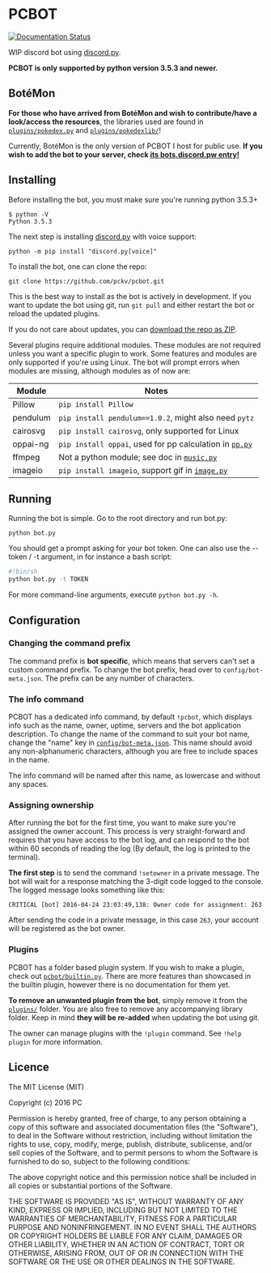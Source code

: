 # PCBOT

[![Documentation Status](https://readthedocs.org/projects/pcbot/badge/?version=latest)](http://pcbot.readthedocs.io/en/latest/?badge=latest)

WIP discord bot using [discord.py](https://github.com/Rapptz/discord.py).

**PCBOT is only supported by python version 3.5.3 and newer.**

## BotéMon
**For those who have arrived from BotéMon and wish to contribute/have 
a look/access the resources**, the libraries used are found in 
[`plugins/pokedex.py`](plugins/pokedex.py) and [`plugins/pokedexlib/`](plugins/pokedexlib)!

Currently, BotéMon is the only version of PCBOT I host for public use. 
**If you wish to add the bot to your server, check 
[its bots.discord.pw entry!](https://bots.discord.pw/bots/203868728884985857)**

## Installing
Before installing the bot, you must make sure you're running python 
3.5.3+

```
$ python -V
Python 3.5.3
```

The next step is installing [discord.py](https://github.com/Rapptz/discord.py) with voice support:

```
python -m pip install "discord.py[voice]"
```

To install the bot, one can clone the repo:

```
git clone https://github.com/pckv/pcbot.git
```

This is the best way to install as the bot is actively in development. 
If you want to update the bot using git, run `git pull` and either 
restart the bot or reload the updated plugins.

If you do not care about updates, you can 
[download the repo as ZIP](https://github.com/pckv/pcbot/archive/master.zip).

Several plugins require additional modules. These modules are not 
required unless you want a specific plugin to work. Some features and 
modules are only supported if you're using Linux. The bot will prompt 
errors when modules are missing, although modules as of now are:

| Module    | Notes                                                     |
| --------- | --------------------------------------------------------- |
| Pillow    | `pip install Pillow`                                      |
| pendulum  | `pip install pendulum==1.0.2`, might also need `pytz`     |
| cairosvg  | `pip install cairosvg`, only supported for Linux          |
| oppai-ng  | `pip install oppai`, used for pp calculation in [`pp.py`](plugins/osulib/pp.py) |
| ffmpeg    | Not a python module; see doc in [`music.py`](plugins/music.py)      |
| imageio   | `pip install imageio`, support gif in [`image.py`](plugins/image.py)|

## Running
Running the bot is simple. Go to the root directory 
and run bot.py:

```
python bot.py
```

You should get a prompt asking for your bot token. One can also use the
--token / -t argument, in for instance a bash script:

```sh
#!bin/sh
python bot.py -t TOKEN
```

For more command-line arguments, execute `python bot.py -h`.

## Configuration
### Changing the command prefix
The command prefix is **bot specific**, which means that servers can't
set a custom command prefix. To change the bot prefix, head over to 
`config/bot-meta.json`. The prefix can be any number of characters.

### The info command
PCBOT has a dedicated info command, by default `!pcbot`, which 
displays info such as the name, owner, uptime, servers and the bot 
application description. To change the name of the command to suit 
your bot name, change the "name" key in [`config/bot-meta.json`](config/bot_meta.json). This 
name should avoid any non-alphanumeric characters, although you are
free to include spaces in the name. 

The info command will be named after this name, as lowercase and 
without any spaces.

### Assigning ownership
After running the bot for the first time, you want to make sure you're 
assigned the owner account. This process is very straight-forward and 
requires that you have access to the bot log, and can respond to the 
bot within 60 seconds of reading the log (By default, the log is 
printed to the terminal).

**The first step** is to send the command `!setowner` in a private 
message. The bot will wait for a response matching the 3-digit code 
logged to the console. The logged message looks something like this:

```
CRITICAL [bot] 2016-04-24 23:03:49,138: Owner code for assignment: 263
```

After sending the code in a private message, in this case `263`, 
your account will be registered as the bot owner.

### Plugins
PCBOT has a folder based plugin system. If you wish to make a plugin, 
check out [`pcbot/builtin.py`](pcbot/builtin.py). There are more features than showcased 
in the builtin plugin, however there is no documentation for them yet.

**To remove an unwanted plugin from the bot**, simply remove it from 
the [`plugins/`](plugins) folder. You are also free to remove any accompanying 
library folder. Keep in mind **they will be re-added** when updating 
the bot using git.

The owner can manage plugins with the `!plugin` command. See
`!help plugin` for more information.

## Licence
The MIT License (MIT)

Copyright (c) 2016 PC

Permission is hereby granted, free of charge, to any person obtaining a copy
of this software and associated documentation files (the "Software"), to deal
in the Software without restriction, including without limitation the rights
to use, copy, modify, merge, publish, distribute, sublicense, and/or sell
copies of the Software, and to permit persons to whom the Software is
furnished to do so, subject to the following conditions:

The above copyright notice and this permission notice shall be included in all
copies or substantial portions of the Software.

THE SOFTWARE IS PROVIDED "AS IS", WITHOUT WARRANTY OF ANY KIND, EXPRESS OR
IMPLIED, INCLUDING BUT NOT LIMITED TO THE WARRANTIES OF MERCHANTABILITY,
FITNESS FOR A PARTICULAR PURPOSE AND NONINFRINGEMENT. IN NO EVENT SHALL THE
AUTHORS OR COPYRIGHT HOLDERS BE LIABLE FOR ANY CLAIM, DAMAGES OR OTHER
LIABILITY, WHETHER IN AN ACTION OF CONTRACT, TORT OR OTHERWISE, ARISING FROM,
OUT OF OR IN CONNECTION WITH THE SOFTWARE OR THE USE OR OTHER DEALINGS IN THE
SOFTWARE.
